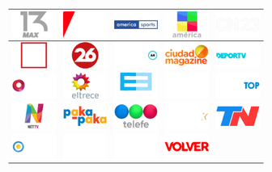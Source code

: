| ![](https://raw.githubusercontent.com/RevGear/logo/master/Countries/AR/13-Max-Television.png) | ![](https://raw.githubusercontent.com/RevGear/logo/master/Countries/AR/A24.png) | ![](https://raw.githubusercontent.com/RevGear/logo/master/Countries/AR/America-Sports.png) | ![](https://raw.githubusercontent.com/RevGear/logo/master/Countries/AR/America-TV.png) | ![](https://raw.githubusercontent.com/RevGear/logo/master/Countries/AR/C-N23.png) | 
|:---:|:---:|:---:|:---:|:---:| 
| ![](https://raw.githubusercontent.com/RevGear/logo/master/Countries/AR/C5-N.png) | ![](https://raw.githubusercontent.com/RevGear/logo/master/Countries/AR/Canal26.png) | ![](https://raw.githubusercontent.com/RevGear/logo/master/Countries/AR/Cine-Ar.png) | ![](https://raw.githubusercontent.com/RevGear/logo/master/Countries/AR/Ciudad-Magazine.png) | ![](https://raw.githubusercontent.com/RevGear/logo/master/Countries/AR/Depor-TV.png) | 
| ![](https://raw.githubusercontent.com/RevGear/logo/master/Countries/AR/El-Nueve.png) | ![](https://raw.githubusercontent.com/RevGear/logo/master/Countries/AR/El-Trece.png) | ![](https://raw.githubusercontent.com/RevGear/logo/master/Countries/AR/Encuentro.png) | ![](https://raw.githubusercontent.com/RevGear/logo/master/Countries/AR/Garage-TV.png) | ![](https://raw.githubusercontent.com/RevGear/logo/master/Countries/AR/Music-Top.png) | 
| ![](https://raw.githubusercontent.com/RevGear/logo/master/Countries/AR/NET-TV.png) | ![](https://raw.githubusercontent.com/RevGear/logo/master/Countries/AR/Pakapaka.png) | ![](https://raw.githubusercontent.com/RevGear/logo/master/Countries/AR/Telefe.png) | ![](https://raw.githubusercontent.com/RevGear/logo/master/Countries/AR/Telemax.png) | ![](https://raw.githubusercontent.com/RevGear/logo/master/Countries/AR/TN.png) | 
| ![](https://raw.githubusercontent.com/RevGear/logo/master/Countries/AR/TV-Publica.png) | ![](https://raw.githubusercontent.com/RevGear/logo/master/Countries/AR/TyC-Sports-2.png) | ![](https://raw.githubusercontent.com/RevGear/logo/master/Countries/AR/TyC-Sports.png) | ![](https://raw.githubusercontent.com/RevGear/logo/master/Countries/AR/Volver.png)  | 
